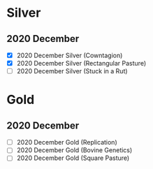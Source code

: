 # Silver
## 2020 December
- [x] 2020 December Silver (Cowntagion)
- [x] 2020 December Silver (Rectangular Pasture)
- [ ] 2020 December Silver (Stuck in a Rut)

# Gold
## 2020 December
- [ ] 2020 December Gold (Replication)
- [ ] 2020 December Gold (Bovine Genetics)
- [ ] 2020 December Gold (Square Pasture)
